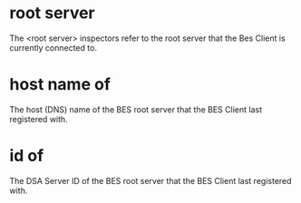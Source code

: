 # root server

The &lt;root server&gt; inspectors refer to the root server that the Bes Client is currently connected to.

# host name of <root server>

The host (DNS) name of the BES root server that the BES Client last registered with.

# id of <root server>

The DSA Server ID of the BES root server that the BES Client last registered with.
